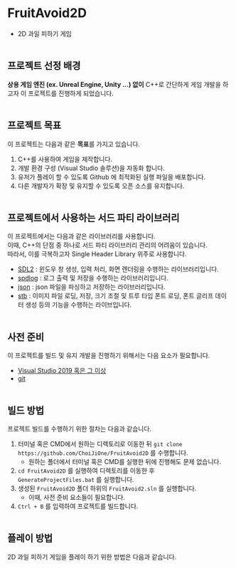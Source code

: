 # FruitAvoid2D
- 2D 과일 피하기 게임
<br><br>


## 프로젝트 선정 배경

**상용 게임 엔진 (ex. Unreal Engine, Unity ...) 없이** C++로 간단하게 게임 개발을 하고자 이 프로젝트를 진행하게 되었습니다.
<br><br>


## 프로젝트 목표

이 프로젝트는 다음과 같은 **목표**를 가지고 있습니다.  
1. C++를 사용하여 게임을 제작합니다.  
2. 개발 환경 구성 (Visual Studio 솔루션)을 자동화 합니다.  
3. 유저가 플레이 할 수 있도록 Github 에 최적화된 실행 파일을 배포합니다.
4. 다른 개발자가 확장 및 유지할 수 있도록 오픈 소스를 유지합니다.
<br><br>


## 프로젝트에서 사용하는 서드 파티 라이브러리

이 프로젝트에서는 다음과 같은 라이브러리를 사용합니다.  
이때, C++의 단점 중 하나로 서드 파티 라이브러리 관리의 어려움이 있습니다.  
따라서, 이를 극복하고자 Single Header Library 위주로 사용합니다.  
- [SDL2](https://github.com/libsdl-org/SDL) : 윈도우 창 생성, 입력 처리, 화면 렌더링을 수행하는 라이브러리입니다.
- [spdlog](https://github.com/gabime/spdlog) : 로그 출력 및 저장을 수행하는 라이브러리입니다.
- [json](https://github.com/nlohmann/json) : json 파일을 파싱하고 저장하는 라이브러리입니다.
- [stb](https://github.com/nothings/stb) : 이미지 파일 로딩, 저장, 크기 조절 및 트루 타입 폰트 로딩, 폰트 글리프 데이터 생성 등의 기능을 수행하는 라이브입니다.
<br><br>


## 사전 준비

이 프로젝트를 빌드 및 유지 개발을 진행하기 위해서는 다음 요소가 필요합니다.
- [Visual Studio 2019 혹은 그 이상](https://visualstudio.microsoft.com/ko/)
- [git](https://git-scm.com/)
<br><br>


## 빌드 방법

프로젝트 빌드를 수행하기 위한 절차는 다음과 같습니다.  
1. 터미널 혹은 CMD에서 원하는 디렉토리로 이동한 뒤 `git clone https://github.com/ChoiJiOne/FruitAvoid2D` 를 수행합니다.
    - 원하는 폴더에서 터미널 혹은 CMD를 실행한 뒤에 진행해도 문제 없습니다.
2. `cd FruitAvoid2D` 를 실행하여 디렉토리를 이동한 후 `GenerateProjectFiles.bat` 를 실행합니다.
3. 생성된 `FruitAvoid2D` 폴더 하위의 `FruitAvoid2.sln` 를 실행합니다.
    - 이때, 사전 준비 요소들이 필요합니다.
4. `Ctrl + B` 를 입력하여 프로젝트를 빌드합니다.
<br><br>


## 플레이 방법

2D 과일 피하기 게임을 플레이 하기 위한 방법은 다음과 같습니다.
<br><br>
